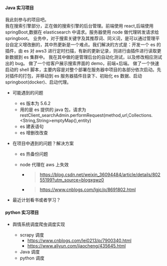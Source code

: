 #### Java 实习项目

我此刻参与的项目吧。<br>
我在搜索引擎部分，正在做的搜索引擎的后台管理。前端使用 react,后端使用 springBoot,数据在 elasticsearch 中请求。服务器使用 node 做代理转发请求给 springboot。
业务中，对于搜索关键字及其推荐词、同义词，是可以通过管理平台自定义增改删的，其中热更新是一个难点。我们解决的方式是：开发一个 es 的插件，由 es 对 aws3 进行定时扫描，有新的更新记录，则进行由插件进行读取更新数据到 es 集群中。
我在其中做的是管理后台的自动化测试，以及修改相应测试出的 bug。
做了一个给客户展示搜索界面的 demo，前端+后端。
做了一个快速启动的 shell 脚本，主要内容是对整个部署在服务器中项目的各部分依次启动。先对插件的打包，并移动到 es 服务器插件目录下、初始化 es 数据、启动 springboot(docker)、启动代理。

- 可能遇到的问题

  - es 版本为 5.6.2
  - 用的是 es 提供的 java 包，请求为 restClient_searchAdmin.performRequest(method,url,Collections.<String,String>emptyMap(),entity)
  - es 建表语句
  - es 增删改改查

- 在项目中遇到的问题？解决方案

  - es 热备份问题
  - node 代理在 aws 上失效

    - > https://blog.csdn.net/weixin_36094484/article/details/80255199?utm_source=blogxgwz0
    - > https://www.cnblogs.com/lgjc/p/8691802.html

- 最近计划看书或者学习？

#### python 实习项目

- 舆情系统调度爬虫调度实现

  - scrapy 调度
    - https://www.cnblogs.com/lei0213/p/7900340.html
    - https://www.aliyun.com/jiaocheng/435645.html
  - Java 调度
  - python 调度
